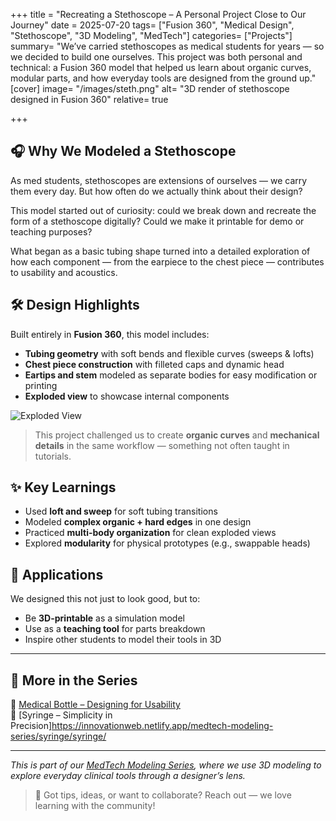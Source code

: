 +++
title = "Recreating a Stethoscope – A Personal Project Close to Our Journey"
date = 2025-07-20
tags= ["Fusion 360", "Medical Design", "Stethoscope", "3D Modeling", "MedTech"]
categories= ["Projects"]
summary= "We’ve carried stethoscopes as medical students for years — so we decided to build one ourselves. This project was both personal and technical: a Fusion 360 model that helped us learn about organic curves, modular parts, and how everyday tools are designed from the ground up."
[cover]
  image= "/images/steth.png"
  alt= "3D render of stethoscope designed in Fusion 360"
  relative= true


+++

## 🎧 Why We Modeled a Stethoscope

As med students, stethoscopes are extensions of ourselves — we carry them every day. But how often do we actually think about their design?

This model started out of curiosity: could we break down and recreate the form of a stethoscope digitally? Could we make it printable for demo or teaching purposes?

What began as a basic tubing shape turned into a detailed exploration of how each component — from the earpiece to the chest piece — contributes to usability and acoustics.

## 🛠️ Design Highlights

Built entirely in **Fusion 360**, this model includes:
- **Tubing geometry** with soft bends and flexible curves (sweeps & lofts)
- **Chest piece construction** with filleted caps and dynamic head
- **Eartips and stem** modeled as separate bodies for easy modification or printing
- **Exploded view** to showcase internal components

![Exploded View](stethoscope-exploded.png)

> This project challenged us to create **organic curves** and **mechanical details** in the same workflow — something not often taught in tutorials.

## ✨ Key Learnings

- Used **loft and sweep** for soft tubing transitions
- Modeled **complex organic + hard edges** in one design
- Practiced **multi-body organization** for clean exploded views
- Explored **modularity** for physical prototypes (e.g., swappable heads)

## 📐 Applications

We designed this not just to look good, but to:
- Be **3D-printable** as a simulation model
- Use as a **teaching tool** for parts breakdown
- Inspire other students to model their tools in 3D

---

## 🔄 More in the Series

🧴 [Medical Bottle – Designing for Usability](https://innovationweb.netlify.app/medtech-modeling-series/medical_bottle/medical_bottle/)  
💉 [Syringe – Simplicity in Precision]https://innovationweb.netlify.app/medtech-modeling-series/syringe/syringe/

---

_This is part of our [MedTech Modeling Series](https://innovationweb.netlify.app/medtech-modeling-series/), where we use 3D modeling to explore everyday clinical tools through a designer’s lens._

> 💬 Got tips, ideas, or want to collaborate? Reach out — we love learning with the community!

